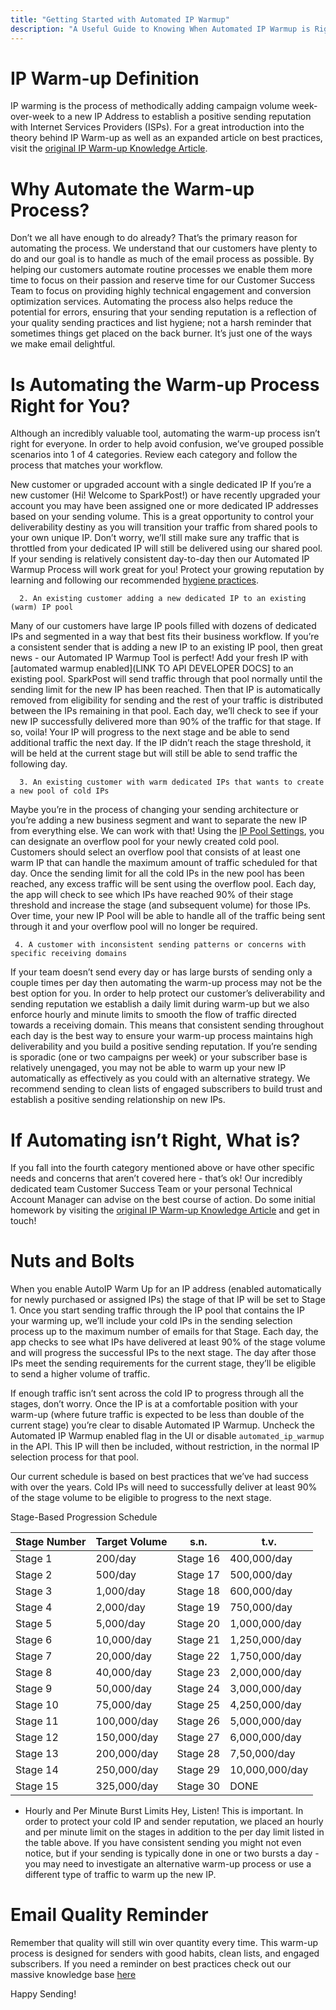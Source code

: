 ```yaml
---
title: "Getting Started with Automated IP Warmup"
description: "A Useful Guide to Knowing When Automated IP Warmup is Right for You and How to Use It"
---
```


# IP Warm-up Definition
IP warming is the process of methodically adding campaign volume week-over-week to a new IP Address to establish a positive sending reputation with Internet Services Providers (ISPs). For a great introduction into the theory behind IP Warm-up as well as an expanded article on best practices, visit the [original IP Warm-up Knowledge Article](https://www.sparkpost.com/docs/deliverability/ip-warm-up-overview/).


# Why Automate the Warm-up Process?
Don’t we all have enough to do already? That’s the primary reason for automating the process. We understand that our customers have plenty to do and our goal is to handle as much of the email process as possible. By helping our customers automate routine processes we enable them more time to focus on their passion and reserve time for our Customer Success Team to focus on providing highly technical engagement and conversion optimization services. Automating the process also helps reduce the potential for errors, ensuring that your sending reputation is a reflection of your quality sending practices and list hygiene; not a harsh reminder that sometimes things get placed on the back burner. It’s just one of the ways we make email delightful. 


# Is Automating the Warm-up Process Right for You?
Although an incredibly valuable tool, automating the warm-up process isn’t right for everyone. In order to help avoid confusion, we’ve grouped possible scenarios into 1 of 4 categories. Review each category and follow the process that matches your workflow. 

New customer or upgraded account with a single dedicated IP
If you’re a new customer (Hi! Welcome to SparkPost!) or have recently upgraded your account you may have been assigned one or more dedicated IP addresses based on your sending volume. This is a great opportunity to control your deliverability destiny as  you will transition your traffic from shared pools to your own unique IP. Don’t worry, we’ll still make sure any traffic that is throttled from your dedicated IP will still be delivered using our shared pool. If your sending is relatively consistent day-to-day then our Automated IP Warmup Process will work great for you! Protect your growing reputation by learning and following our recommended [hygiene practices](https://www.sparkpost.com/blog/weekly-digest-024/).

      2. An existing customer adding a new dedicated IP to an existing (warm) IP pool 
Many of our customers have large IP pools filled with dozens of dedicated IPs and segmented in a way that best fits their business workflow. If you’re a consistent sender that is adding a new IP to an existing IP pool, then great news - our Automated IP Warmup Tool is perfect! Add your fresh IP with [automated warmup enabled](LINK TO API DEVELOPER DOCS] to an existing pool. SparkPost will send traffic through that pool normally until the sending limit for the new IP has been reached. Then that IP is automatically removed from eligibility for sending and the rest of your traffic is distributed between the IPs remaining in that pool. Each day, we’ll check to see if your new IP successfully delivered more than 90% of the traffic for that stage. If so, voila! Your IP will progress to the next stage and be able to send additional traffic the next day. If the IP didn’t reach the stage threshold, it will be held at the current stage but will still be able to send traffic the following day. 

      3. An existing customer with warm dedicated IPs that wants to create a new pool of cold IPs
Maybe you’re in the process of changing your sending architecture or you’re adding a new business segment and want to separate the new IP from everything else. We can work with that! Using the [IP Pool Settings](https://developers.sparkpost.com/api/ip-pools/), you can designate an overflow pool for your newly created cold pool. Customers should select an overflow pool that consists of at least one warm IP that can handle the maximum amount of traffic scheduled for that day. Once the sending limit for all the cold IPs in the new pool has been reached, any excess traffic will be sent using the overflow pool. Each day, the app will check to see which IPs have reached 90% of their stage threshold and increase the stage (and subsequent volume) for those IPs. Over time, your new IP Pool will be able to handle all of the traffic being sent through it and your overflow pool will no longer be required. 

     4. A customer with inconsistent sending patterns or concerns with specific receiving domains
If your team doesn’t send every day or has large bursts of sending only a couple times per day then automating the warm-up process may not be the best option for you. In order to help protect our customer’s deliverability and sending reputation we establish a daily limit during warm-up but we also enforce hourly and minute limits to smooth the flow of traffic directed towards a receiving domain. This means that consistent sending throughout each day is the best way to ensure your warm-up process maintains high deliverability and you build a positive sending reputation. If you’re sending is sporadic (one or two campaigns per week) or your subscriber base is relatively unengaged, you may not be able to warm up your new IP automatically as effectively as you could with an alternative strategy. We recommend sending to clean lists of engaged subscribers to build trust and establish a positive sending relationship on new IPs. 

# If Automating isn’t Right, What is? 
If you fall into the fourth category mentioned above or have other specific needs and concerns that aren’t covered here - that’s ok! Our incredibly dedicated team Customer Success Team or your personal Technical Account Manager can advise on the best course of action. Do some initial homework by visiting the [original IP Warm-up Knowledge Article](https://www.sparkpost.com/docs/deliverability/ip-warm-up-overview/) and get in touch!


# Nuts and Bolts
When you enable AutoIP Warm Up for an IP address (enabled automatically for newly purchased or assigned IPs) the stage of that IP will be set to Stage 1. Once you start sending traffic through the IP pool that contains the IP your warming up, we’ll include your cold IPs in the sending selection process up to the maximum number of emails for that Stage. Each day, the app checks to see what IPs have delivered at least 90% of the stage volume and will progress the successful IPs to the next stage. The day after those IPs meet the sending requirements for the current stage, they’ll be eligible to send a higher volume of traffic.

If enough traffic isn’t sent across the cold IP to progress through all the stages, don’t worry. Once the IP is at a comfortable position with your warm-up (where future traffic is expected to be less than double of the current stage) you’re clear to disable Automated IP Warmup. Uncheck the Automated IP Warmup enabled flag in the UI or disable `automated_ip_warmup` in the API.  This IP will then be included, without restriction, in the normal IP selection process for that pool. 

Our current schedule is based on best practices that we’ve had success with over the years. Cold IPs will need to successfully deliver at least 90% of the stage volume to be eligible to progress to the next stage. 

Stage-Based Progression Schedule

Stage Number | Target Volume | s.n. | t.v. 
------------ | ------------- | ------------- | -------------
Stage 1  | 200/day | Stage 16 | 400,000/day
Stage 2  | 500/day | Stage 17 | 500,000/day
Stage 3 | 1,000/day | Stage 18 | 600,000/day
Stage 4  | 2,000/day | Stage 19 | 750,000/day
Stage 5  | 5,000/day | Stage 20 | 1,000,000/day
Stage 6  | 10,000/day | Stage 21 | 1,250,000/day
Stage 7  | 20,000/day | Stage 22 | 1,750,000/day
Stage 8  | 40,000/day | Stage 23 | 2,000,000/day
Stage 9  | 50,000/day | Stage 24 | 3,000,000/day
Stage 10  | 75,000/day | Stage 25 | 4,250,000/day
Stage 11  | 100,000/day | Stage 26 | 5,000,000/day
Stage 12  | 150,000/day | Stage 27 | 6,000,000/day
Stage 13  | 200,000/day | Stage 28 | 7,50,000/day
Stage 14  | 250,000/day | Stage 29 | 10,000,000/day
Stage 15  | 325,000/day | Stage 30 | DONE


* Hourly and Per Minute Burst  Limits
Hey, Listen! This is important. In order to protect your cold IP and sender reputation, we placed an hourly and per minute limit on the stages in addition to the per day limit listed in the table above. If you have consistent sending you might not even notice, but if your sending is typically done in one or two bursts a day - you may need to investigate an alternative warm-up process or use a different type of traffic to warm up the new IP. 


# Email Quality Reminder
Remember that quality will still win over quantity every time. This warm-up process is designed for senders with good habits, clean lists, and engaged subscribers. If you need a reminder on best practices check out our massive knowledge base [here](https://www.sparkpost.com/academy/)

Happy Sending!
